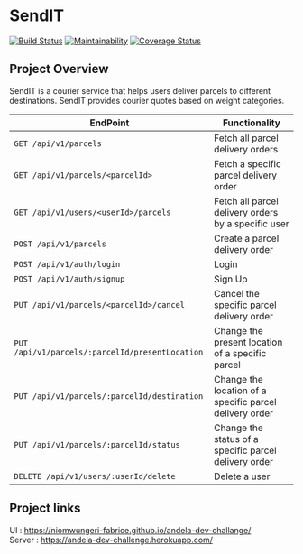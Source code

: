 # SendIT 

[![Build Status](https://travis-ci.org/niomwungeri-fabrice/andela-dev-challange.svg?branch=develop)](https://travis-ci.org/niomwungeri-fabrice/andela-dev-challange) [![Maintainability](https://api.codeclimate.com/v1/badges/ca5d6803d2613e3f1ec8/maintainability)](https://codeclimate.com/github/niomwungeri-fabrice/andela-dev-challange/maintainability) [![Coverage Status](https://coveralls.io/repos/github/niomwungeri-fabrice/andela-dev-challange/badge.svg)](https://coveralls.io/github/niomwungeri-fabrice/andela-dev-challange)

## Project Overview

SendIT is a courier service that helps users deliver parcels to different destinations. SendIT
provides courier quotes based on weight categories. 

| EndPoint | Functionality |
| --- | --- |
| `GET /api/v1/parcels` | Fetch all parcel delivery orders |
| `GET /api/v1/parcels/<parcelId>` | Fetch a specific parcel delivery order |
| `GET /api/v1/users/<userId>/parcels` | Fetch all parcel delivery orders by a specific user |
| `POST /api/v1/parcels` | Create a parcel delivery order |
| `POST /api/v1/auth/login` | Login |
| `POST /api/v1/auth/signup` | Sign Up |
| `PUT /api/v1/parcels/<parcelId>/cancel` | Cancel the specific parcel delivery order |
| `PUT /api/v1/parcels/:parcelId/presentLocation` | Change the present location of a specific parcel |
| `PUT /api/v1/parcels/:parcelId/destination` | Change the location of a specific parcel delivery order |
| `PUT /api/v1/parcels/:parcelId/status` | Change the status of a specific parcel delivery order |
| `DELETE /api/v1/users/:userId/delete` | Delete a user |

## Project links
UI : https://niomwungeri-fabrice.github.io/andela-dev-challange/<br>
Server : https://andela-dev-challenge.herokuapp.com/

